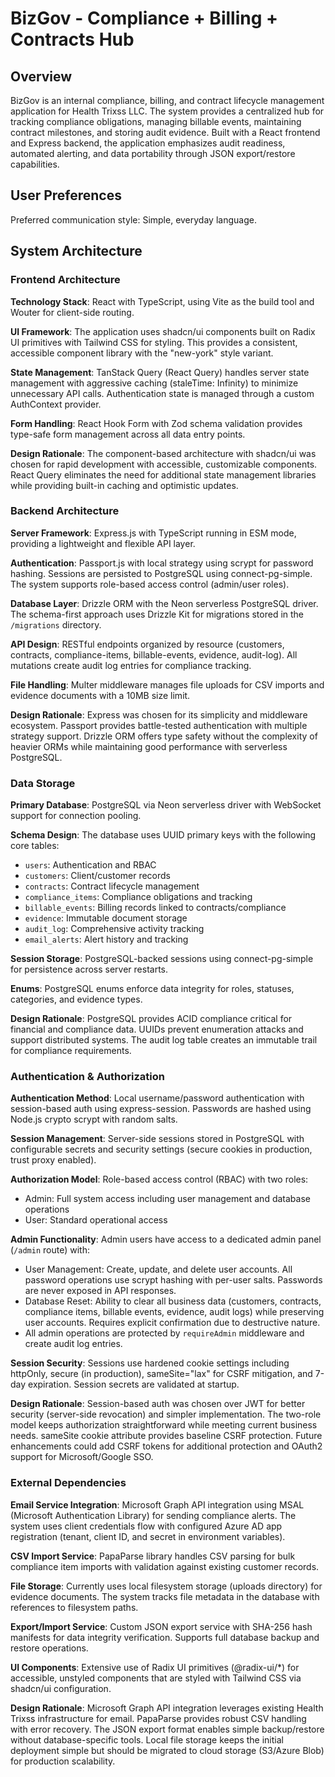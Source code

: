 # BizGov - Compliance + Billing + Contracts Hub

## Overview

BizGov is an internal compliance, billing, and contract lifecycle management application for Health Trixss LLC. The system provides a centralized hub for tracking compliance obligations, managing billable events, maintaining contract milestones, and storing audit evidence. Built with a React frontend and Express backend, the application emphasizes audit readiness, automated alerting, and data portability through JSON export/restore capabilities.

## User Preferences

Preferred communication style: Simple, everyday language.

## System Architecture

### Frontend Architecture

**Technology Stack**: React with TypeScript, using Vite as the build tool and Wouter for client-side routing.

**UI Framework**: The application uses shadcn/ui components built on Radix UI primitives with Tailwind CSS for styling. This provides a consistent, accessible component library with the "new-york" style variant.

**State Management**: TanStack Query (React Query) handles server state management with aggressive caching (staleTime: Infinity) to minimize unnecessary API calls. Authentication state is managed through a custom AuthContext provider.

**Form Handling**: React Hook Form with Zod schema validation provides type-safe form management across all data entry points.

**Design Rationale**: The component-based architecture with shadcn/ui was chosen for rapid development with accessible, customizable components. React Query eliminates the need for additional state management libraries while providing built-in caching and optimistic updates.

### Backend Architecture

**Server Framework**: Express.js with TypeScript running in ESM mode, providing a lightweight and flexible API layer.

**Authentication**: Passport.js with local strategy using scrypt for password hashing. Sessions are persisted to PostgreSQL using connect-pg-simple. The system supports role-based access control (admin/user roles).

**Database Layer**: Drizzle ORM with the Neon serverless PostgreSQL driver. The schema-first approach uses Drizzle Kit for migrations stored in the `/migrations` directory.

**API Design**: RESTful endpoints organized by resource (customers, contracts, compliance-items, billable-events, evidence, audit-log). All mutations create audit log entries for compliance tracking.

**File Handling**: Multer middleware manages file uploads for CSV imports and evidence documents with a 10MB size limit.

**Design Rationale**: Express was chosen for its simplicity and middleware ecosystem. Passport provides battle-tested authentication with multiple strategy support. Drizzle ORM offers type safety without the complexity of heavier ORMs while maintaining good performance with serverless PostgreSQL.

### Data Storage

**Primary Database**: PostgreSQL via Neon serverless driver with WebSocket support for connection pooling.

**Schema Design**: The database uses UUID primary keys with the following core tables:
- `users`: Authentication and RBAC
- `customers`: Client/customer records
- `contracts`: Contract lifecycle management
- `compliance_items`: Compliance obligations and tracking
- `billable_events`: Billing records linked to contracts/compliance
- `evidence`: Immutable document storage
- `audit_log`: Comprehensive activity tracking
- `email_alerts`: Alert history and tracking

**Session Storage**: PostgreSQL-backed sessions using connect-pg-simple for persistence across server restarts.

**Enums**: PostgreSQL enums enforce data integrity for roles, statuses, categories, and evidence types.

**Design Rationale**: PostgreSQL provides ACID compliance critical for financial and compliance data. UUIDs prevent enumeration attacks and support distributed systems. The audit log table creates an immutable trail for compliance requirements.

### Authentication & Authorization

**Authentication Method**: Local username/password authentication with session-based auth using express-session. Passwords are hashed using Node.js crypto scrypt with random salts.

**Session Management**: Server-side sessions stored in PostgreSQL with configurable secrets and security settings (secure cookies in production, trust proxy enabled).

**Authorization Model**: Role-based access control (RBAC) with two roles:
- Admin: Full system access including user management and database operations
- User: Standard operational access

**Admin Functionality**: Admin users have access to a dedicated admin panel (`/admin` route) with:
- User Management: Create, update, and delete user accounts. All password operations use scrypt hashing with per-user salts. Passwords are never exposed in API responses.
- Database Reset: Ability to clear all business data (customers, contracts, compliance items, billable events, evidence, audit logs) while preserving user accounts. Requires explicit confirmation due to destructive nature.
- All admin operations are protected by `requireAdmin` middleware and create audit log entries.

**Session Security**: Sessions use hardened cookie settings including httpOnly, secure (in production), sameSite="lax" for CSRF mitigation, and 7-day expiration. Session secrets are validated at startup.

**Design Rationale**: Session-based auth was chosen over JWT for better security (server-side revocation) and simpler implementation. The two-role model keeps authorization straightforward while meeting current business needs. sameSite cookie attribute provides baseline CSRF protection. Future enhancements could add CSRF tokens for additional protection and OAuth2 support for Microsoft/Google SSO.

### External Dependencies

**Email Service Integration**: Microsoft Graph API integration using MSAL (Microsoft Authentication Library) for sending compliance alerts. The system uses client credentials flow with configured Azure AD app registration (tenant, client ID, and secret in environment variables).

**CSV Import Service**: PapaParse library handles CSV parsing for bulk compliance item imports with validation against existing customer records.

**File Storage**: Currently uses local filesystem storage (uploads directory) for evidence documents. The system tracks file metadata in the database with references to filesystem paths.

**Export/Import Service**: Custom JSON export service with SHA-256 hash manifests for data integrity verification. Supports full database backup and restore operations.

**UI Components**: Extensive use of Radix UI primitives (@radix-ui/*) for accessible, unstyled components that are styled with Tailwind CSS via shadcn/ui configuration.

**Design Rationale**: Microsoft Graph API integration leverages existing Health Trixss infrastructure for email. PapaParse provides robust CSV handling with error recovery. The JSON export format enables simple backup/restore without database-specific tools. Local file storage keeps the initial deployment simple but should be migrated to cloud storage (S3/Azure Blob) for production scalability.